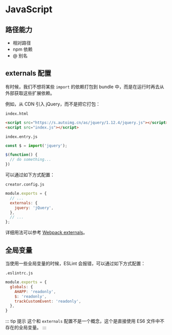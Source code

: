 # JavaScript

## 路径能力

* 相对路径
* npm 依赖
* @ 别名

## externals 配置

有时候，我们不想将某些 `import` 的依赖打包到 bundle 中，而是在运行时再去从外部获取这些扩展依赖。

例如，从 CDN 引入 jQuery，而不是把它打包：

`index.html`
```html
<script src="https://s.autoimg.cn/as/jquery/1.12.4/jquery.js"></script>
<script src="index.js"></script>
```

`index.entry.js`
```javascript
const $ = import('jquery');

$(function() {
  // do something...
})
```

可以通过如下方式配置：

`creator.config.js`
```javascript
module.exports = {
  // ...
  externals: {
    jquery: 'jQuery',
  },
  // ...
};
```

详细用法可以参考 [Webpack externals](https://webpack.js.org/configuration/externals/)。

## 全局变量

当使用一些全局变量的时候，ESLint 会报错，可以通过如下方式配置：

`.eslintrc.js`
```javascript
module.exports = {
  globals: {
    AHAPP: 'readonly',
    $: 'readonly',
    trackCustomEvent: 'readonly',
  },
}
```

::: tip 提示
这个和 `externals` 配置不是一个概念，这个是直接使用 ES6 文件中不存在的全局变量。
:::